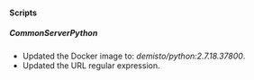#### Scripts
##### CommonServerPython
- Updated the Docker image to: *demisto/python:2.7.18.37800*.
- Updated the URL regular expression.
